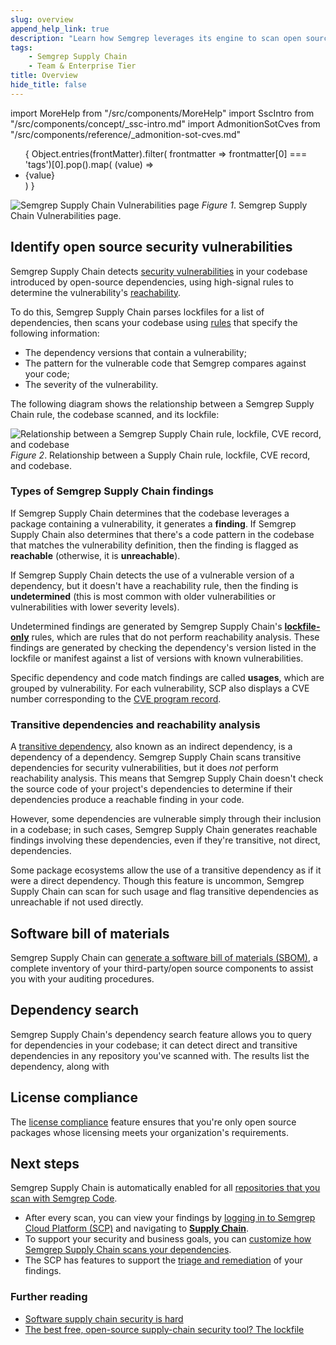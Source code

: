 ```yaml
---
slug: overview 
append_help_link: true
description: "Learn how Semgrep leverages its engine to scan open source dependencies with high-signal rules."
tags:
    - Semgrep Supply Chain
    - Team & Enterprise Tier
title: Overview 
hide_title: false
---
```


import MoreHelp from "/src/components/MoreHelp"
import SscIntro from "/src/components/concept/_ssc-intro.md"
import AdmonitionSotCves from "/src/components/reference/_admonition-sot-cves.md"

<ul id="tag__badge-list">
{
Object.entries(frontMatter).filter(
    frontmatter => frontmatter[0] === 'tags')[0].pop().map(
    (value) => <li class='tag__badge-item'>{value}</li> )
}
</ul>

<SscIntro />

![Semgrep Supply Chain Vulnerabilities page](/img/sc-vulns.png)
_Figure 1_. Semgrep Supply Chain Vulnerabilities page.

## Identify open source security vulnerabilities

Semgrep Supply Chain detects [security
vulnerabilities](https://nvd.nist.gov/vuln/full-listing) in your codebase
introduced by open-source dependencies, using high-signal rules to determine the
vulnerability's [reachability](/semgrep-supply-chain/glossary/#reachability).

To do this, Semgrep Supply Chain parses lockfiles for a list of dependencies,
then scans your codebase using [rules](/running-rules/) that specify the
following information:

* The dependency versions that contain a vulnerability;
* The pattern for the vulnerable code that Semgrep compares against your code;
* The severity of the vulnerability.

The following diagram shows the relationship between a Semgrep Supply Chain
rule, the codebase scanned, and its lockfile:

![Relationship between a Semgrep Supply Chain rule, lockfile, CVE record, and codebase](/img/sc-reachability-analysis.png)
_Figure 2_. Relationship between a Supply Chain rule, lockfile, CVE record, and codebase.

### Types of Semgrep Supply Chain findings

If Semgrep Supply Chain determines that the codebase leverages a package
containing a vulnerability, it generates a **finding**. If Semgrep Supply Chain
also determines that there's a code pattern in the codebase that matches the
vulnerability definition, then the finding is flagged as **reachable**
(otherwise, it is **unreachable**).

If Semgrep Supply Chain detects the use of a vulnerable version of a dependency,
but it doesn't have a reachability rule, then the finding is **undetermined**
(this is most common with older vulnerabilities or vulnerabilities with lower
severity levels).

Undetermined findings are generated by Semgrep Supply Chain's
**[lockfile-only](/semgrep-supply-chain/glossary/#lockfile-only-rules)** rules,
which are rules that do not perform reachability analysis. These findings are
generated by checking the dependency's version listed in the lockfile or
manifest against a list of versions with known vulnerabilities.

Specific dependency and code match findings are called **usages**, which are
grouped by vulnerability. For each vulnerability, SCP also displays a CVE number
corresponding to the [CVE program record](https://www.cve.org/About/Overview).

### Transitive dependencies and reachability analysis

A [transitive
dependency](/docs/semgrep-supply-chain/glossary/#transitive-or-indirect-dependency),
also known as an indirect dependency, is a dependency of a dependency. Semgrep
Supply Chain scans transitive dependencies for security vulnerabilities, but it
does *not* perform reachability analysis. This means that Semgrep Supply Chain
doesn't check the source code of your project's dependencies to determine if
their dependencies produce a reachable finding in your code.

However, some dependencies are vulnerable simply through their inclusion in a
codebase; in such cases, Semgrep Supply Chain generates reachable findings
involving these dependencies, even if they're transitive, not direct,
dependencies.

Some package ecosystems allow the use of a transitive dependency as if it were a
direct dependency. Though this feature is uncommon, Semgrep Supply Chain can
scan for such usage and flag transitive dependencies as unreachable if not used
directly.

## Software bill of materials

Semgrep Supply Chain can [generate a software bill of materials
(SBOM)](/semgrep-supply-chain/sbom), a complete inventory of your
third-party/open source components to assist you with your auditing procedures.

## Dependency search

Semgrep Supply Chain's dependency search feature allows you to query for
dependencies in your codebase; it can detect direct and transitive dependencies
in any repository you've scanned with. The results list the dependency, along
with 

## License compliance

The [license compliance](/semgrep-supply-chain/license-compliance) feature
ensures that you're only open source packages whose licensing meets your
organization's requirements.

## Next steps

Semgrep Supply Chain is automatically enabled for all [repositories that you
scan with Semgrep Code](/semgrep-code/getting-started).

* After every scan, you can view your findings by [logging in to Semgrep Cloud
  Platform (SCP)](https://semgrep.dev/login) and navigating to [**Supply
  Chain**](https://semgrep.dev/orgs/-/supply-chain).
* To support your security and business goals, you can [customize how Semgrep
  Supply Chain scans your dependencies](/semgrep-supply-chain/getting-started).
* The SCP has features to support the [triage and
  remediation](/semgrep-supply-chain/triage-remediation) of your findings.

### Further reading

* [Software supply chain security is
  hard](https://r2c.dev/blog/2022/software-supply-chain-security-is-hard/)
* [The best free, open-source supply-chain security tool? The
  lockfile](https://r2c.dev/blog/2022/the-best-free-open-source-supply-chain-tool-the-lockfile/)

<MoreHelp />
